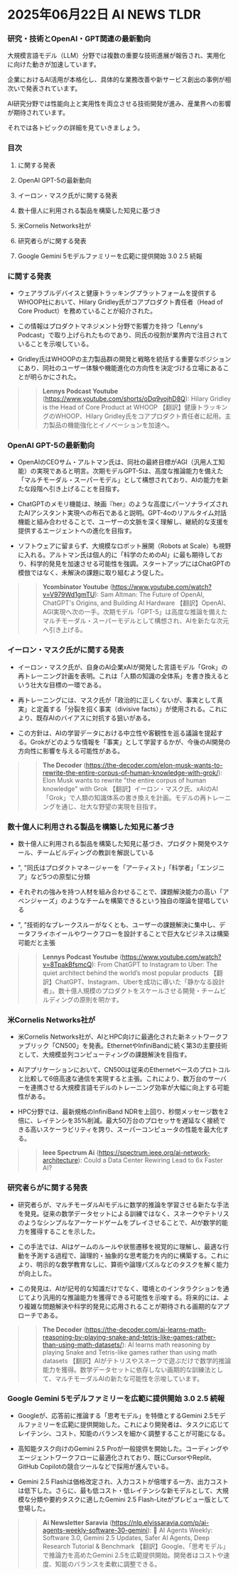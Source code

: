 # 2025年06月22日 AI NEWS TLDR

### 研究・技術とOpenAI・GPT関連の最新動向

大規模言語モデル（LLM）分野では複数の重要な技術進展が報告され、実用化に向けた動きが加速しています。

企業におけるAI活用が本格化し、具体的な業務改善や新サービス創出の事例が相次いで発表されています。

AI研究分野では性能向上と実用性を両立させる技術開発が進み、産業界への影響が期待されています。

それでは各トピックの詳細を見ていきましょう。

### 目次

1. に関する発表

2. OpenAI GPT-5の最新動向

3. イーロン・マスク氏がに関する発表

4. 数十億人に利用される製品を構築した知見に基づき

5. 米Cornelis Networks社が

6. 研究者らがに関する発表

7. Google Gemini 5モデルファミリーを広範に提供開始 3.0 2.5 続報

### に関する発表

- ウェアラブルデバイスと健康トラッキングプラットフォームを提供するWHOOP社において、Hilary Gridley氏がコアプロダクト責任者（Head of Core Product）を務めていることが紹介された。

- この情報はプロダクトマネジメント分野で影響力を持つ「Lenny's Podcast」で取り上げられたものであり、同氏の役割が業界内で注目されていることを示唆している。

- Gridley氏はWHOOPの主力製品群の開発と戦略を統括する重要なポジションにあり、同社のユーザー体験や機能進化の方向性を決定づける立場にあることが明らかにされた。

> > **Lennys Podcast Youtube** (https://www.youtube.com/shorts/oDq9vojhD8Q): Hilary Gridley is the Head of Core Product at WHOOP
> 【翻訳】健康トラッキングのWHOOP、Hilary Gridley氏をコアプロダクト責任者に起用。主力製品の機能強化とイノベーションを加速へ。

### OpenAI GPT-5の最新動向

- OpenAIのCEOサム・アルトマン氏は、同社の最終目標がAGI（汎用人工知能）の実現であると明言。次期モデルGPT-5は、高度な推論能力を備えた「マルチモーダル・スーパーモデル」として構想されており、AIの能力を新たな段階へ引き上げることを目指す。

- ChatGPTのメモリ機能は、映画『her』のような高度にパーソナライズされたAIアシスタント実現への布石であると説明。GPT-4oのリアルタイム対話機能と組み合わせることで、ユーザーの文脈を深く理解し、継続的な支援を提供するエージェントへの進化を目指す。

- ソフトウェアに留まらず、大規模なロボット展開（Robots at Scale）も視野に入れる。アルトマン氏は個人的に「科学のためのAI」に最も期待しており、科学的発見を加速させる可能性を強調。スタートアップにはChatGPTの模倣ではなく、未解決の課題に取り組むよう促した。

> > **Ycombinator Youtube** (https://www.youtube.com/watch?v=V979Wd1gmTU): Sam Altman: The Future of OpenAI, ChatGPT's Origins, and Building AI Hardware
> 【翻訳】OpenAI、AGI実現へ次の一手。次期モデル「GPT-5」は高度な推論を備えたマルチモーダル・スーパーモデルとして構想され、AIを新たな次元へ引き上げる。

### イーロン・マスク氏がに関する発表

- イーロン・マスク氏が、自身のAI企業xAIが開発した言語モデル「Grok」の再トレーニング計画を表明。これは「人類の知識の全体系」を書き換えるという壮大な目標の一環である。

- 再トレーニングには、マスク氏が「政治的に正しくないが、事実として真実」と定義する「分裂を招く事実（divisive facts）」が使用される。これにより、既存AIのバイアスに対抗する狙いがある。

- この方針は、AIの学習データにおける中立性や客観性を巡る議論を提起する。Grokがどのような情報を「事実」として学習するかが、今後のAI開発の方向性に影響を与える可能性がある。

> > **The Decoder** (https://the-decoder.com/elon-musk-wants-to-rewrite-the-entire-corpus-of-human-knowledge-with-grok/): Elon Musk wants to rewrite "the entire corpus of human knowledge" with Grok
> 【翻訳】イーロン・マスク氏、xAIのAI「Grok」で人類の知識体系の書き換えを計画。モデルの再トレーニングを通じ、壮大な野望の実現を目指す。

### 数十億人に利用される製品を構築した知見に基づき

- 数十億人に利用される製品を構築した知見に基づき、プロダクト開発やスケール、チームビルディングの教訓を解説している

- ",
    "同氏はプロダクトマネージャーを「アーティスト」「科学者」「エンジニア」など5つの原型に分類

- それぞれの強みを持つ人材を組み合わせることで、課題解決能力の高い「アベンジャーズ」のようなチームを構築できるという独自の理論を提唱している

- ",
    "技術的なブレークスルーがなくとも、ユーザーの課題解決に集中し、データフライホイールやワークフローを設計することで巨大なビジネスは構築可能だと主張

> > **Lennys Podcast Youtube** (https://www.youtube.com/watch?v=8TpakBfsmcQ): From ChatGPT to Instagram to Uber: The quiet architect behind the world’s most popular products
> 【翻訳】ChatGPT、Instagram、Uberを成功に導いた「静かなる設計者」。数十億人規模のプロダクトをスケールさせる開発・チームビルディングの原則を明かす。

### 米Cornelis Networks社が

- 米Cornelis Networks社が、AIとHPC向けに最適化された新ネットワークファブリック「CN500」を発表。EthernetやInfiniBandに続く第3の主要技術として、大規模並列コンピューティングの課題解決を目指す。

- AIアプリケーションにおいて、CN500は従来のEthernetベースのプロトコルと比較して6倍高速な通信を実現すると主張。これにより、数万台のサーバーを連携させる大規模言語モデルのトレーニング効率が大幅に向上する可能性がある。

- HPC分野では、最新規格のInfiniBand NDRを上回り、秒間メッセージ数を2倍に、レイテンシを35%削減。最大50万台のプロセッサを遅延なく接続できる高いスケーラビリティを誇り、スーパーコンピュータの性能を最大化する。

> > **Ieee Spectrum Ai** (https://spectrum.ieee.org/ai-network-architecture): Could a Data Center Rewiring Lead to 6x Faster AI?

### 研究者らがに関する発表

- 研究者らが、マルチモーダルAIモデルに数学的推論を学習させる新たな手法を発見。従来の数学データセットによる訓練ではなく、スネークやテトリスのようなシンプルなアーケードゲームをプレイさせることで、AIが数学的能力を獲得することを示した。

- この手法では、AIはゲームのルールや状態遷移を視覚的に理解し、最適な行動を予測する過程で、論理的・抽象的な思考能力を内的に構築する。これにより、明示的な数学教育なしに、算術や論理パズルなどのタスクを解く能力が向上した。

- この発見は、AIが記号的な知識だけでなく、環境とのインタラクションを通じてより汎用的な推論能力を獲得できる可能性を示唆する。将来的には、より複雑な問題解決や科学的発見に応用されることが期待される画期的なアプローチである。

> > **The Decoder** (https://the-decoder.com/ai-learns-math-reasoning-by-playing-snake-and-tetris-like-games-rather-than-using-math-datasets/): AI learns math reasoning by playing Snake and Tetris-like games rather than using math datasets
> 【翻訳】AIがテトリスやスネークで遊ぶだけで数学的推論能力を獲得。数学データセットに依存しない画期的な訓練法として、マルチモーダルAIの新たな可能性を示唆しています。

### Google Gemini 5モデルファミリーを広範に提供開始 3.0 2.5 続報

- Googleが、応答前に推論する「思考モデル」を特徴とするGemini 2.5モデルファミリーを広範に提供開始した。これにより開発者は、タスクに応じてレイテンシ、コスト、知能のバランスを細かく調整することが可能になる。

- 高知能タスク向けのGemini 2.5 Proが一般提供を開始した。コーディングやエージェントワークフローに最適化されており、既にCursorやReplit、GitHub Copilotの競合ツールなどで採用が進んでいる。

- Gemini 2.5 Flashは価格改定され、入力コストが倍増する一方、出力コストは低下した。さらに、最も低コスト・低レイテンシな新モデルとして、大規模な分類や要約タスクに適したGemini 2.5 Flash-Liteがプレビュー版として登場した。

> > **Ai Newsletter Saravia** (https://nlp.elvissaravia.com/p/ai-agents-weekly-software-30-gemini): 🤖 AI Agents Weekly: Software 3.0, Gemini 2.5 Updates, Safer AI Agents, Deep Research Tutorial & Benchmark
> 【翻訳】Google、「思考モデル」で推論力を高めたGemini 2.5を広範提供開始。開発者はコストや速度、知能のバランスを柔軟に調整できる。

